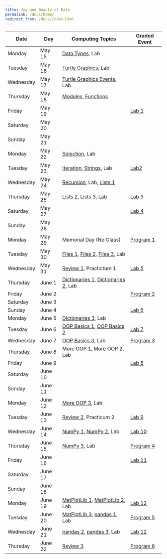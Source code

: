 ```yaml
---
title: Joy and Beauty of Data
permalink: /docs/home/
redirect_from: /docs/index.html
---
```


| Date | Day | Computing Topics | Graded Event |
| --- | --- | --- | --- |
| Monday | May 15 | [Data Types](../1-1), Lab  |   |
| Tuesday | May 16 | [Turtle Graphics](../1-2), Lab  |   |
| Wednesday | May 17 | [Turtle Graphics Events](../1-3), Lab  |   |
| Thursday | May 18 | [Modules](../1-4), [Functions](../2-1)  |   |
| Friday | May 19 |  | [Lab 1](../lab1) |
| Saturday | May 20 |  |  |
| Sunday | May 21 |  |  |
| Monday | May 22 | [Selection](../2-2), Lab  |   |
| Tuesday | May 23 | [Iteration](../2-3), [Strings](../2-4), Lab  | [Lab2](../lab2)  |
| Wednesday | May 24 | [Recursion](../3-1), Lab, [Lists 1](../3-2) | |
| Thursday | May 25 | [Lists 2](../3-3), [Lists 3](../3-31), Lab | [Lab 3](../lab3) |
| Saturday | May 27 | | [Lab 4](../lab4) |
| Sunday | May 28 |  |  |
| Monday | May 29 | Memorial Day (No Class) | [Program 1](../prgm1) |
| Tuesday | May 30 | [Files 1](../3-4), [Files 2](../4-1), [Files 3](../4-15), Lab |  | 
| Wednesday | May 31 | [Review 1](../review1), Practictum 1 | [Lab 5](../lab5) |
| Thursday | June 1 | [Dictionaries 1](../4-2), [Dictionaries 2](../4-3), Lab |  | 
| Friday | June 2 |   | [Program 2](../prgm2) |
| Saturday | June 3 |  |  |
| Sunday | June 4 |  |  [Lab 6](../lab6) |
| Monday | June 5 | [Dictionaries 3](../4-31), Lab |  |
| Tuesday | June 6 | [OOP Basics 1](../4-4), [OOP Basics 2](../5-1) | [Lab 7](../lab7) |
| Wednesday | June 7 | [OOP Basics 3](../5-11), Lab | [Program 3](../prgm3) | 
| Thursday | June 8 | [More OOP 1](../5-2), [More OOP 2](../5-3), Lab |  |
| Friday | June 9 |   | [Lab 8](../lab8) |
| Saturday | June 10 |  |  |
| Sunday | June 11 |  |  |
| Monday | June 12 | [More OOP 3](../5-31), Lab |  |
| Tuesday | June 13 | [Review 2](../review2), Practicum 2 | [Lab 9](../lab9) |
| Wednesday | June 14 | [NumPy 1](../5-4), [NumPy 2](../6-1), Lab | [Lab 10](../lab10) |
| Thursday | June 15 | [NumPy 3](../6-11), Lab | [Program 4](../prgm4) |
| Friday | June 16 |  | [Lab 11](../lab11) |
| Saturday | June 17 |  |  |
| Sunday | June 18 |  |  |
| Monday | June 19 | [MatPlotLib 1](../7-1), [MatPlotLib 2](../7-2), Lab | [Lab 12](../lab12) |
| Tuesday | June 20 | [MatPlotLib 3](../7-3), [pandas 1](../6-2), Lab | [Program 5](../prgm5) |
| Wednesday | June 21 | [pandas 2](../6-3), [pandas 3](../6-4), Lab | [Lab 12](../lab12) |
| Thursday | June 22 | [Review 3](../review3) | [Program 6](../prgm6) |

